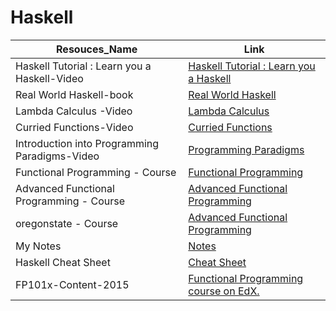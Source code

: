 # Haskell

Resouces_Name  |Link
--- |---
Haskell Tutorial : Learn you a Haskell-Video|[Haskell Tutorial : Learn you a Haskell](https://www.youtube.com/playlist?list=PLwiOlW12BuPZUxA2gISnWV32mp26gNq56)
Real World Haskell-book|[Real World Haskell](http://book.realworldhaskell.org/)
Lambda Calculus -Video|[Lambda Calculus](https://www.youtube.com/watch?v=eis11j_iGMs)
Curried Functions-Video|[Curried Functions](https://www.youtube.com/watch?v=psmu_VAuiag&feature=youtu.be)
Introduction into Programming Paradigms-Video|[Programming Paradigms](https://www.youtube.com/watch?v=sqV3pL5x8PI)
Functional Programming - Course|[Functional Programming](http://www.cs.uu.nl/docs/vakken/fp/2019/lectures.html)
Advanced Functional Programming - Course|[Advanced Functional Programming](https://web.engr.oregonstate.edu/~walkiner/teaching/cs583-sp20/)
oregonstate - Course |[Advanced Functional Programming](https://web.engr.oregonstate.edu/~walkiner/teaching/cs583-sp20/)
My Notes|[Notes](https://github.com/Hsabonchi/Haskell/blob/main/Functions.md)
Haskell Cheat Sheet|[Cheat Sheet](http://cheatsheet.codeslower.com/CheatSheet.pdf)
FP101x-Content-2015|[Functional Programming course on EdX.](https://github.com/Hsabonchi/FP101x-Content-2015)
